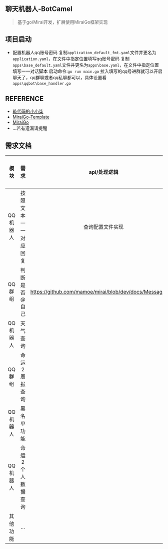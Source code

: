 
## 聊天机器人-BotCamel
> 基于go/Mirai开发，扩展使用MiraiGo框架实现
## 项目启动
- 配置机器人qq账号密码
  复制`application_default_fmt.yaml`文件并更名为`application.yaml`，在文件中指定位置填写qq账号密码
  复制`apps\base_default.yaml`文件并更名为`apps\base.yaml`，在文件中指定位置填写一一对话脚本
  启动命令:`go run main.go`
  拉入填写的qq号进群就可以开启聊天了，qq群聊或者qq私聊都可以，具体设置看`apps\qqbot\base_handler.go`

## REFERENCE
- [敲代码的小小柒](https://www.bilibili.com/read/cv6926015/)
- [MiraiGo-Template](https://github.com/StrayCamel247/BotCamel/apps)
- [MiraiGo](https://github.com/Mrs4s/MiraiGo)
- ...若有遗漏请提醒
## 需求文档
| 模块 | 需求 | api/处理逻辑 | 需求状态 | 备注 | 开发人 |
|:------:|:------:|:------:|:------:|:------:|:------:|
| QQ机器人 | 按照文本一一对应回复 | 查询配置文件实现 | 完成 | 配置文件可进行扩充 | StrayCamel247 |
| QQ群组 | 判断是否@自己 | https://github.com/mamoe/mirai/blob/dev/docs/Messages.md | 完成 | StrayCamel247 |
| QQ机器人 | 天气查询 |  |  |  |  |
| QQ群组 | 命运2周报查询 |  |  |  |  |
| QQ机器人 | 黑名单功能 |  |  |  |  |
| QQ机器人 | 命运2个人数据查询 |  |  |  |  |
| 其他功能 | ... |  |  |  |  |


<!-- ```
go mod
The commands are:
  download    download modules to local cache (下载依赖的module到本地cache))
  edit        edit go.mod from tools or scripts (编辑go.mod文件)
  graph       print module requirement graph (打印模块依赖图))
  init        initialize new module in current directory (再当前文件夹下初始化一个新的module, 创建go.mod文件))
  tidy        add missing and remove unused modules (增加丢失的module，去掉未用的module)
  vendor      make vendored copy of dependencies (将依赖复制到vendor下)
  verify      verify dependencies have expected content (校验依赖)
  why         explain why packages or modules are needed (解释为什么需要依赖)
``` -->